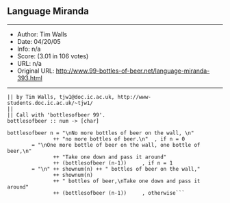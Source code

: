 
## Language Miranda ##
---
- Author: Tim Walls
- Date: 04/20/05
- Info: n/a
- Score:  (3.01 in 106 votes)
- URL: n/a
- Original URL: http://www.99-bottles-of-beer.net/language-miranda-393.html
---

```|| 99 bottles of beer in Miranda - the hideous functional programming lingo
|| by Tim Walls, tjw1@doc.ic.ac.uk, http://www-students.doc.ic.ac.uk/~tjw1/
||
|| Call with 'bottlesofbeer 99'.
bottlesofbeer :: num -> [char]

bottlesofbeer n = "\nNo more bottles of beer on the wall, \n"		
		       ++ "no more bottles of beer.\n"	, if n = 0
		= "\nOne more bottle of beer on the wall, one bottle of beer,\n"
		       ++ "Take one down and pass it around"
		       ++ (bottlesofbeer (n-1))		, if n = 1
		= "\n" ++ shownum(n) ++ " bottles of beer on the wall,"
		       ++ shownum(n)
		       ++ " bottles of beer,\nTake one down and pass it around"
		       ++ (bottlesofbeer (n-1))		, otherwise```